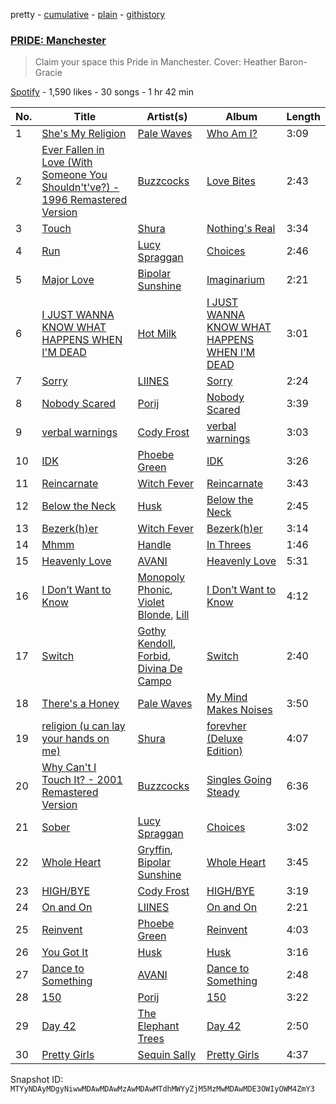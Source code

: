 pretty - [cumulative](/playlists/cumulative/37i9dQZF1DX5s99CZPCFK4.md) - [plain](/playlists/plain/37i9dQZF1DX5s99CZPCFK4) - [githistory](https://github.githistory.xyz/mackorone/spotify-playlist-archive/blob/main/playlists/plain/37i9dQZF1DX5s99CZPCFK4)

### [PRIDE: Manchester](https://open.spotify.com/playlist/37i9dQZF1DX5s99CZPCFK4)

> Claim your space this Pride in Manchester\. Cover: Heather Baron\-Gracie

[Spotify](https://open.spotify.com/user/spotify) - 1,590 likes - 30 songs - 1 hr 42 min

| No. | Title | Artist(s) | Album | Length |
|---|---|---|---|---|
| 1 | [She's My Religion](https://open.spotify.com/track/0LwJllN73QYBHEBdGUTyEp) | [Pale Waves](https://open.spotify.com/artist/0wOej91SVqB1zcYkW6xUtA) | [Who Am I?](https://open.spotify.com/album/5FLKDb9bvbMu0yTahZtgHO) | 3:09 |
| 2 | [Ever Fallen in Love \(With Someone You Shouldn't've?\) \- 1996 Remastered Version](https://open.spotify.com/track/5YUJMvTg4AWHKjqQidTsGK) | [Buzzcocks](https://open.spotify.com/artist/2DxlS3lTLFIq70S7ap5H3y) | [Love Bites](https://open.spotify.com/album/5rMPmOj5n5TRtphgHpqEVg) | 2:43 |
| 3 | [Touch](https://open.spotify.com/track/2ylVfK4pVfeSV4zxieyT2B) | [Shura](https://open.spotify.com/artist/1qpR5mURxk3d8f6mww6uKT) | [Nothing's Real](https://open.spotify.com/album/2igeHhP9UZ7ko10H1K0DbP) | 3:34 |
| 4 | [Run](https://open.spotify.com/track/6izndsBZvyN6goqhfePz1e) | [Lucy Spraggan](https://open.spotify.com/artist/3QLPy7F0m9XgChp2Lk9B3N) | [Choices](https://open.spotify.com/album/6zE8tiHOsAe74bv0VJIYX5) | 2:46 |
| 5 | [Major Love](https://open.spotify.com/track/41nMaioRsKSmfxAcKjNIXz) | [Bipolar Sunshine](https://open.spotify.com/artist/0CjWKoS55T7DOt0HJuwF1H) | [Imaginarium](https://open.spotify.com/album/6YpMqdWnIpVhlaelSbcJOf) | 2:21 |
| 6 | [I JUST WANNA KNOW WHAT HAPPENS WHEN I'M DEAD](https://open.spotify.com/track/7G3DkPRJHquwYrLWDNbPDf) | [Hot Milk](https://open.spotify.com/artist/1koutXdSFq2PHqtxSWj9tK) | [I JUST WANNA KNOW WHAT HAPPENS WHEN I'M DEAD](https://open.spotify.com/album/4XsszMgHic2truChcjsnTm) | 3:01 |
| 7 | [Sorry](https://open.spotify.com/track/1LrMwgLn973lcjAlkxoX0p) | [LIINES](https://open.spotify.com/artist/1JfKFoNd6l125tY9uJcd4f) | [Sorry](https://open.spotify.com/album/12mEYu1QsUj8mWVhNMuyr5) | 2:24 |
| 8 | [Nobody Scared](https://open.spotify.com/track/0XW3UfxGKohQPt7FxaCuHU) | [Porij](https://open.spotify.com/artist/5Ph4BCHTBnS7CJctvtUDkp) | [Nobody Scared](https://open.spotify.com/album/3ssYNO0NqPUMYJFjk9qtAW) | 3:39 |
| 9 | [verbal warnings](https://open.spotify.com/track/02JZIF70F9dpOCdenwFwH3) | [Cody Frost](https://open.spotify.com/artist/3FobDbMc9jNxkZ8GCc685W) | [verbal warnings](https://open.spotify.com/album/71884HMgAShpsgBO7aR26P) | 3:03 |
| 10 | [IDK](https://open.spotify.com/track/5oObGXk0NriZXxV78aIO0X) | [Phoebe Green](https://open.spotify.com/artist/5qt7yk11uFzsBUC3CgbyNP) | [IDK](https://open.spotify.com/album/15GbsI16l3f6XhdEVxn0EM) | 3:26 |
| 11 | [Reincarnate](https://open.spotify.com/track/5T0kdOTi4ThnKjq2nIPbzS) | [Witch Fever](https://open.spotify.com/artist/1Zdd7fqk5jtuMUwE7agpS1) | [Reincarnate](https://open.spotify.com/album/60xXitOtSrFl4di6wCA5V7) | 3:43 |
| 12 | [Below the Neck](https://open.spotify.com/track/3mUKL4Kv4gEy7ibKwFzLnO) | [Husk](https://open.spotify.com/artist/5rxW72hkuquJAYuBZz1now) | [Below the Neck](https://open.spotify.com/album/4zNRpDATEDYoKOaXsiyOpH) | 2:45 |
| 13 | [Bezerk\(h\)er](https://open.spotify.com/track/2WQkjX2wMvhpHeqN8kY2f8) | [Witch Fever](https://open.spotify.com/artist/1Zdd7fqk5jtuMUwE7agpS1) | [Bezerk\(h\)er](https://open.spotify.com/album/6fsJWtxXpYPZROXDvW4J0Q) | 3:14 |
| 14 | [Mhmm](https://open.spotify.com/track/7BnMnBtQvKILCJlQfoOcN8) | [Handle](https://open.spotify.com/artist/2RW5pM7q04aBpVfh7sl3wc) | [In Threes](https://open.spotify.com/album/5wqBi2juBdWCijxa1a5QFk) | 1:46 |
| 15 | [Heavenly Love](https://open.spotify.com/track/6x5EYKViqkDU4q905CO6yu) | [AVANI](https://open.spotify.com/artist/0r5yybkQ4TeZEPCdIQnO9a) | [Heavenly Love](https://open.spotify.com/album/7ChizWvK85EKHiaYkE8N2N) | 5:31 |
| 16 | [I Don’t Want to Know](https://open.spotify.com/track/1VXoA3mgp5cVCUxOt2QSLc) | [Monopoly Phonic](https://open.spotify.com/artist/56acJd6ykGMSSnO5jZ52C6), [Violet Blonde](https://open.spotify.com/artist/4mVtVTvCbF9vLE6N1xN5RT), [Lill](https://open.spotify.com/artist/77xjAZ7wHk1zOtMj7iLET1) | [I Don’t Want to Know](https://open.spotify.com/album/61veMMWSgsRMSK5viWCS2T) | 4:12 |
| 17 | [Switch](https://open.spotify.com/track/63LfC4aXQHJ0l4IYbzXzuh) | [Gothy Kendoll](https://open.spotify.com/artist/2f3hPID8YgUmUzwwSF0BAy), [Forbid](https://open.spotify.com/artist/2ohXUD9RjzrInO4lKKSXJ0), [Divina De Campo](https://open.spotify.com/artist/2aQPlCSNFXtHbem9TfV8Y9) | [Switch](https://open.spotify.com/album/66K1o3FYT7IhunbU4AGFN7) | 2:40 |
| 18 | [There's a Honey](https://open.spotify.com/track/7x340DZyQlxuXZOsBHT7kd) | [Pale Waves](https://open.spotify.com/artist/0wOej91SVqB1zcYkW6xUtA) | [My Mind Makes Noises](https://open.spotify.com/album/409ucdW5uJn96fKCsHWPDg) | 3:50 |
| 19 | [religion \(u can lay your hands on me\)](https://open.spotify.com/track/6oKhJ40aVvrGbmZ3ZRze1u) | [Shura](https://open.spotify.com/artist/1qpR5mURxk3d8f6mww6uKT) | [forevher \(Deluxe Edition\)](https://open.spotify.com/album/2DdX0EJhoMwX4q9qmtUtQ1) | 4:07 |
| 20 | [Why Can't I Touch It? \- 2001 Remastered Version](https://open.spotify.com/track/037DAJ2ClglNQbEvXpGav4) | [Buzzcocks](https://open.spotify.com/artist/2DxlS3lTLFIq70S7ap5H3y) | [Singles Going Steady](https://open.spotify.com/album/6TxgQwGrbG3XZLNPOEhg7E) | 6:36 |
| 21 | [Sober](https://open.spotify.com/track/3fTokbLfwqwi5cMZmGcI4b) | [Lucy Spraggan](https://open.spotify.com/artist/3QLPy7F0m9XgChp2Lk9B3N) | [Choices](https://open.spotify.com/album/6zE8tiHOsAe74bv0VJIYX5) | 3:02 |
| 22 | [Whole Heart](https://open.spotify.com/track/4Z1t1aMRif8ES212kTN8H2) | [Gryffin](https://open.spotify.com/artist/2ZRQcIgzPCVaT9XKhXZIzh), [Bipolar Sunshine](https://open.spotify.com/artist/0CjWKoS55T7DOt0HJuwF1H) | [Whole Heart](https://open.spotify.com/album/5LKilxrPSOHakkR3V56YYZ) | 3:45 |
| 23 | [HIGH/BYE](https://open.spotify.com/track/7eZNrmLFIuWUG8Y9PQTdNY) | [Cody Frost](https://open.spotify.com/artist/3FobDbMc9jNxkZ8GCc685W) | [HIGH/BYE](https://open.spotify.com/album/5rG7lGZiCZKBC3TpfrfRhg) | 3:19 |
| 24 | [On and On](https://open.spotify.com/track/59FaPT1JlKkZ1cFhxFqlEP) | [LIINES](https://open.spotify.com/artist/1JfKFoNd6l125tY9uJcd4f) | [On and On](https://open.spotify.com/album/7sdELPhbcOvJPissfoXr7S) | 2:21 |
| 25 | [Reinvent](https://open.spotify.com/track/2vjo6HuhOURw0wXsb0EVCa) | [Phoebe Green](https://open.spotify.com/artist/5qt7yk11uFzsBUC3CgbyNP) | [Reinvent](https://open.spotify.com/album/0DopL7jM6rl5x0bPgNGaG0) | 4:03 |
| 26 | [You Got It](https://open.spotify.com/track/52OkveO7u4p7X3nxOsOrzo) | [Husk](https://open.spotify.com/artist/5rxW72hkuquJAYuBZz1now) | [Husk](https://open.spotify.com/album/1xe6E8CAT4WYthCpc7E3Lb) | 3:16 |
| 27 | [Dance to Something](https://open.spotify.com/track/7BqxxFzAs7fCVnGTNGTNxL) | [AVANI](https://open.spotify.com/artist/0r5yybkQ4TeZEPCdIQnO9a) | [Dance to Something](https://open.spotify.com/album/7mOvX1sbnQjNc0X7ACGgmx) | 2:48 |
| 28 | [150](https://open.spotify.com/track/6TVLFB1pGmMseWiQouJDLn) | [Porij](https://open.spotify.com/artist/5Ph4BCHTBnS7CJctvtUDkp) | [150](https://open.spotify.com/album/1nMRj8vpaz7qH3g1Qrtl6U) | 3:22 |
| 29 | [Day 42](https://open.spotify.com/track/7zNPYnybauNNX8qbbhUcQU) | [The Elephant Trees](https://open.spotify.com/artist/076PlugnRU6aiknuYNP42e) | [Day 42](https://open.spotify.com/album/2oETl5zuQSbdakU3bEjNPC) | 2:50 |
| 30 | [Pretty Girls](https://open.spotify.com/track/0JenjTjq7rMuOCSSa9Emdg) | [Sequin Sally](https://open.spotify.com/artist/4yxMzd8vbs3GzD4lGsWApK) | [Pretty Girls](https://open.spotify.com/album/5qM3z1qGfvhniqzz5S8qwR) | 4:37 |

Snapshot ID: `MTYyNDAyMDgyNiwwMDAwMDAwMzAwMDAwMTdhMWYyZjM5MzMwMDAwMDE3OWIyOWM4ZmY3`